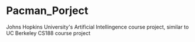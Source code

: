 # Pacman_Porject
Johns Hopkins University's Artificial Intellingence course project, similar to UC Berkeley CS188 course project
